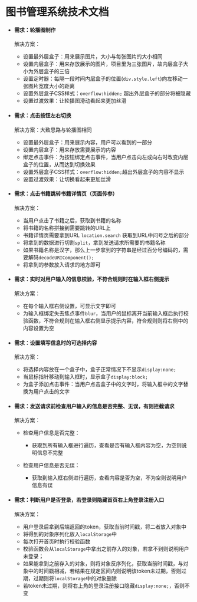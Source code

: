 # 图书管理系统技术文档

- #### 需求：轮播图制作

  解决方案：

  - 设置最外层盒子：用来展示图片，大小与每张图片的大小相同
  - 设置内层盒子：用来存放展示的图片，项目里为三张图片，故内层盒子大小为外层盒子的三倍
  - 设置定时器：每隔一段时间内层盒子的位置(`div.style.left`)向左移动一张图片宽度大小的距离
  - 设置外层盒子CSS样式：`overflow:hidden;`  超出外层盒子的部分将被隐藏
  - 设置过渡效果：让轮播图滑动看起来更加丝滑

- #### 需求：点击按钮左右切换

  解决方案：大致思路与轮播图相同

  - 设置最外层盒子：用来展示内容，用户可以看到的一部分
  - 设置内层盒子：用来存放需要展示的内容
  - 绑定点击事件：为按钮绑定点击事件，当用户点击向左或向右时改变内层盒子的位置，从而达到切换效果
  - 设置外层盒子CSS样式：`overflow:hidden;`超出外层盒子的内容不显示
  - 设置过渡效果：让切换看起来更加丝滑

- #### 需求：点击书籍跳转书籍详情页（页面传参）

  解决方案：

  - 当用户点击了书籍之后，获取到书籍的名称
  - 将书籍的名称拼接到需要跳转的URL上
  - 书籍详情页需要拿到URL   `location.search`  获取到URL中问号之后的部分
  - 将拿到的数据进行切割`split`，拿到发送请求所需要的书籍名称
  - 如果书籍名称是汉字，那么上一步拿到的字符串是经过百分号编码的，需要解码`decodeURIComponent();`
  - 将拿到的参数放入请求的地方即可

- #### 需求：实时对用户输入的信息校验，不符合规则时在输入框右侧提示

  解决方案：

  - 在每个输入框右侧设置<span>，可显示文字即可
  - 为输入框绑定失去焦点事件`blur`，当用户的鼠标离开当前输入框后执行校验函数，不符合规则在输入框右侧显示提示内容，符合规则则将右侧中的内容设置为空

- #### 需求：设置填写信息时的可选择内容

  解决方案：

  - 将选择内容放在一个盒子中，盒子正常情况下不显示`display:none;`
  - 当鼠标指针移动到输入框时，显示盒子`display:block;`
  - 为盒子添加点击事件：当用户点击盒子中的文字时，将输入框中的文字替换为用户点击的文字

- #### 需求：发送请求前检查用户输入的信息是否完整、无误，有则拦截请求

  解决方案：

  - 检查用户信息是否完整：
    - 获取到所有输入框进行遍历，查看是否有输入框内容为空，为空则说明信息不完整

  - 检查用户信息是否无误：
    - 获取到输入框右侧<span>进行遍历，查看内容是否为空，不为空则说明用户信息有误

- #### 需求：判断用户是否登录，若登录则隐藏首页右上角登录注册入口

  解决方案：

  - 用户登录后拿到后端返回的token，获取当前时间戳，将二者放入对象中
  - 将得到的对象序列化放入`localStorage`中
  - 每次打开首页时执行校验函数
  - 校验函数会从`localStorage`中拿出之前存入的对象，若拿不到则说明用户未登录；
  - 如果能拿到之前存入的对象，则将对象反序列化，获取当前时间戳，与对象中的时间戳相减，若结果在规定区间内则说明该token未过期，否则过期，过期则将`localStorage`中的对象删除
  - 若token未过期，则将右上角的登录注册接口隐藏`display:none;`，否则不变